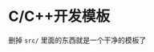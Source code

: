 <!--
 * @?: *********************************************************************
 * @Author: Weidows
 * @Date: 2021-10-28 15:31:49
 * @LastEditors: Weidows
 * @LastEditTime: 2021-10-28 15:32:53
 * @FilePath: \C++\README.md
 * @Description:
 * @!: *********************************************************************
-->

# C/C++开发模板

删掉 `src/` 里面的东西就是一个干净的模板了
